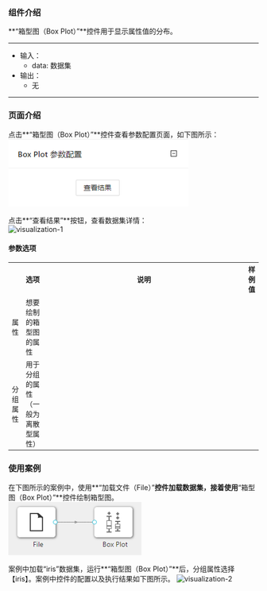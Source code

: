 ### 组件介绍
**“箱型图（Box Plot）”**控件用于显示属性值的分布。
<hr/>

- 输入：
  - data: 数据集
- 输出：
  - 无

<hr/>


### 页面介绍
点击**“箱型图（Box Plot）”**控件查看参数配置页面，如下图所示：  
![param](/img/aistudio/visualize/box-plot/param.png)

点击**“查看结果”**按钮，查看数据集详情：  
![visualization-1](/img/aistudio/visualize/box-plot/visualization-1.png)

#### 参数选项
<table>
  <tr>
    <th></th>
    <th>选项</th>
    <th width="650">说明</th>
    <th>样例值</th>
  </tr>
  <tr>
      <td>属性</td> 
      <td>
      想要绘制的箱型图的属性
      </td> 
      <td></td>
  </tr>
  <tr>
      <td>分组属性</td> 
      <td>
      用于分组的属性（一般为离散型属性）
      </td> 
      <td></td>
  </tr>
</table>

### 使用案例
在下图所示的案例中，使用**“加载文件（File）”**控件加载数据集，接着使用**“箱型图（Box Plot）”**控件绘制箱型图。  
![workflow](/img/aistudio/visualize/box-plot/workflow.png)

案例中加载“iris”数据集，运行**“箱型图（Box Plot）”**后，分组属性选择【iris】。案例中控件的配置以及执行结果如下图所示。
![visualization-2](/img/aistudio/visualize/box-plot/visualization-2.png)
